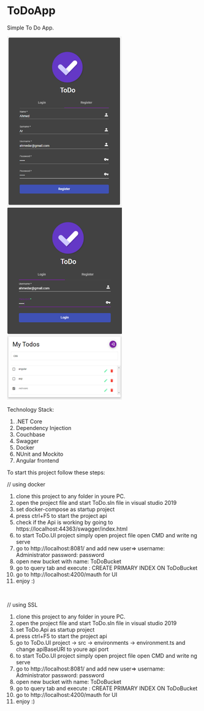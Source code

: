 # ToDoApp
Simple To Do App.


<p float="left">
<img src="register.png" width="300" >
<img src="login.png" width="300" >
<img src="home.png" width="300" >
</p>


Technology Stack:
1. .NET Core
2. Dependency Injection
3. Couchbase
4. Swagger
5. Docker
6. NUnit and Mockito
7. Angular frontend


To start this project follow these steps:


// using docker
1. clone this project to any folder in youre PC.
2. open the project file and start ToDo.sln file in visual studio 2019
3. set docker-compose as startup project
4. press ctrl+F5 to start the project api
5. check if the Api is working by going to https://localhost:44363/swagger/index.html
6. to start ToDo.UI project simply open project file open CMD and write ng serve
7. go to http://localhost:8081/ and add new user=> username: Administrator password: password
8. open new bucket with name: ToDoBucket
9. go to query tab and execute : CREATE PRIMARY INDEX ON ToDoBucket
10. go to http://localhost:4200/mauth for UI
11. enjoy :)

<br>

// using SSL
1. clone this project to any folder in youre PC.
2. open the project file and start ToDo.sln file in visual studio 2019
3. set ToDo.Api as startup project
4. press ctrl+F5 to start the project api
5. go to ToDo.UI project  -> src -> environments -> environment.ts and change apiBaseURl to youre api port 
6. to start ToDo.UI project simply open project file open CMD and write ng serve
7. go to http://localhost:8081/ and add new user=> username: Administrator password: password
8. open new bucket with name: ToDoBucket
9. go to query tab and execute : CREATE PRIMARY INDEX ON ToDoBucket
10. go to http://localhost:4200/mauth for UI
11. enjoy :)

 

